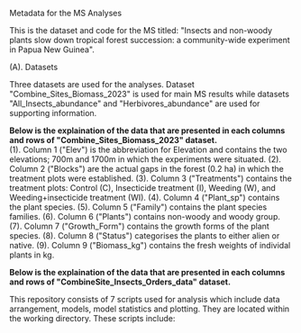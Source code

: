 Metadata for the MS Analyses

This is the dataset and code for the MS titled: "Insects and non-woody plants slow down tropical forest succession: a community-wide experiment in Papua New Guinea".

(A). Datasets

Three datasets are used for the analyses. Dataset "Combine_Sites_Biomass_2023" is used for main MS results while datasets "All_Insects_abundance" and "Herbivores_abundance" are used for supporting information. 

**Below is the explaination of the data that are presented in each columns and rows of "Combine_Sites_Biomass_2023" dataset.**  
(1). Column 1 ("Elev") is the abbreviation for Elevation and contains the two elevations; 700m and 1700m in which the experiments were situated. 
(2). Column 2 ("Blocks") are the actual gaps in the forest (0.2 ha) in which the treatment plots were established. 
(3). Column 3 ("Treatments") contains the treatment plots: Control (C), Insecticide treatment (I), Weeding (W), and Weeding+insecticide treatment (WI). 
(4). Column 4 ("Plant_sp") contains the plant species. 
(5). Column 5 ("Family") contains the plant species families.
(6). Column 6 ("Plants") contains non-woody and woody group.
(7). Column 7 ("Growth_Form") contains the growth forms of the plant species.
(8). Column 8 ("Status") categorises the plants to either alien or native.
(9). Column 9 ("Biomass_kg") contains the fresh weights of individal plants in kg.

**Below is the explaination of the data that are presented in each columns and rows of "CombineSite_Insects_Orders_data" dataset.** 



This repository consists of 7 scripts used for analysis which include data arrangement, models, model statistics and plotting. They are located within the working directory. These scripts include:


